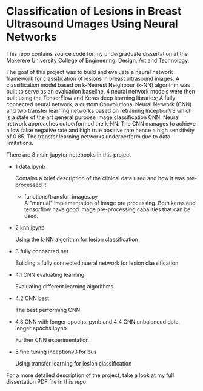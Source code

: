 # Classification of Lesions in Breast Ultrasound Umages Using Neural Networks

This repo contains source code for my undergraduate dissertation at the Makerere University College of Engineering, Design, Art and Technology.

The goal of this project was to build and evaluate a neural network framework for classification of lesions in breast ultrasound images. A classification model based on k-Nearest Neighbour (k-NN) algorithm was built to serve as an evaluation baseline. 4 neural network models were then built using the TensorFlow and Keras deep learning libraries; A fully connected neural network, a custom Convolutional Neural Network (CNN) and two transfer learning networks based on retraining InceptionV3 which is a state of the art general purpose image classification CNN. Neural network approaches outperformed the k-NN. The CNN manages to achieve a low false negative rate and high true positive rate hence a high sensitivity of 0.85. The transfer learning networks underperform due to data limitations.

There are 8 main jupyter notebooks in this project
 * 1 data.ipynb

   Contains a brief description of the clinical data used and how it was pre-processed it
    * functions/transfor_images.py      
      A "manual" implementation of image pre processing. Both keras and tensorflow have good image pre-processing cabalities that can be used.
 * 2 knn.ipynb

   Using the k-NN algorithm for lesion classification
 * 3 fully connected net

   Building a fully connected nueral network for lesion classification
 * 4.1 CNN evaluating learning
   
   Evaluating different learning algorithms
 * 4.2 CNN best
   
   The best performing CNN
 * 4.3 CNN with longer epochs.ipynb and 4.4 CNN unbalanced data, longer epochs.ipynb
   
   Further CNN experimentation

 * 5 fine tuning inceptionv3 for bus
   
   Using transfer learning for lesion classification

For a more detailed description of the project, take a look at my full dissertation PDF file in this repo